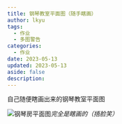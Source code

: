 ```yaml
---
title: 钢琴教室平面图（随手瞎画）
author: lkyu
tags:
  - 作业
  - 多图警告
categories:
  - 作业
date: 2023-05-13
updated: 2023-05-13
aside: false
description:
---
```


自己随便瞎画出来的钢琴教室平面图

<!-- more -->

![钢琴房平面图](https://pic2.imgdb.cn/item/645e65ae0d2dde577726ca96.png)_完全是瞎画的（捂脸笑）_
